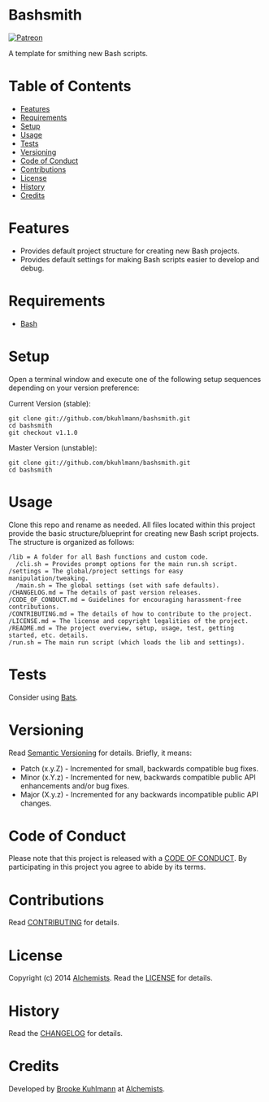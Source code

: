 # Bashsmith

[![Patreon](https://img.shields.io/badge/patreon-donate-brightgreen.svg)](https://www.patreon.com/bkuhlmann)

A template for smithing new Bash scripts.

<!-- Tocer[start]: Auto-generated, don't remove. -->

# Table of Contents

- [Features](#features)
- [Requirements](#requirements)
- [Setup](#setup)
- [Usage](#usage)
- [Tests](#tests)
- [Versioning](#versioning)
- [Code of Conduct](#code-of-conduct)
- [Contributions](#contributions)
- [License](#license)
- [History](#history)
- [Credits](#credits)

<!-- Tocer[finish]: Auto-generated, don't remove. -->

# Features

- Provides default project structure for creating new Bash projects.
- Provides default settings for making Bash scripts easier to develop and debug.

# Requirements

- [Bash](https://www.gnu.org/software/bash)

# Setup

Open a terminal window and execute one of the following setup sequences depending on your version preference:

Current Version (stable):

    git clone git://github.com/bkuhlmann/bashsmith.git
    cd bashsmith
    git checkout v1.1.0

Master Version (unstable):

    git clone git://github.com/bkuhlmann/bashsmith.git
    cd bashsmith

# Usage

Clone this repo and rename as needed. All files located within this project provide the basic structure/blueprint for
creating new Bash script projects. The structure is organized as follows:

    /lib = A folder for all Bash functions and custom code.
      /cli.sh = Provides prompt options for the main run.sh script.
    /settings = The global/project settings for easy manipulation/tweaking.
      /main.sh = The global settings (set with safe defaults).
    /CHANGELOG.md = The details of past version releases.
    /CODE_OF_CONDUCT.md = Guidelines for encouraging harassment-free contributions.
    /CONTRIBUTING.md = The details of how to contribute to the project.
    /LICENSE.md = The license and copyright legalities of the project.
    /README.md = The project overview, setup, usage, test, getting started, etc. details.
    /run.sh = The main run script (which loads the lib and settings).

# Tests

Consider using [Bats](https://github.com/sstephenson/bats).

# Versioning

Read [Semantic Versioning](http://semver.org) for details. Briefly, it means:

- Patch (x.y.Z) - Incremented for small, backwards compatible bug fixes.
- Minor (x.Y.z) - Incremented for new, backwards compatible public API enhancements and/or bug fixes.
- Major (X.y.z) - Incremented for any backwards incompatible public API changes.

# Code of Conduct

Please note that this project is released with a [CODE OF CONDUCT](CODE_OF_CONDUCT.md). By participating in this project
you agree to abide by its terms.

# Contributions

Read [CONTRIBUTING](CONTRIBUTING.md) for details.

# License

Copyright (c) 2014 [Alchemists](https://www.alchemists.io).
Read the [LICENSE](LICENSE.md) for details.

# History

Read the [CHANGELOG](CHANGELOG.md) for details.

# Credits

Developed by [Brooke Kuhlmann](https://www.alchemists.io) at [Alchemists](https://www.alchemists.io).
